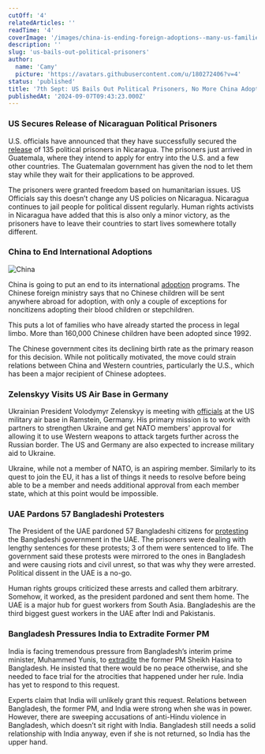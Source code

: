 ```yaml
---
cutOff: '4'
relatedArticles: ''
readTime: '4'
coverImage: '/images/china-is-ending-foreign-adoptions--many-us-families-getting-put-in-limbo--1--g5OD.webp'
description: ''
slug: 'us-bails-out-political-prisoners'
author:
  name: 'Camy'
  picture: 'https://avatars.githubusercontent.com/u/180272406?v=4'
status: 'published'
title: '7th Sept: US Bails Out Political Prisoners, No More China Adoptions'
publishedAt: '2024-09-07T09:43:23.000Z'
---
```


### US Secures Release of Nicaraguan Political Prisoners

U.S. officials have announced that they have successfully secured the [release](https://apnews.com/article/nicaragua-guatemala-prisoners-freed-7244a080da577a7992d55e2677630861) of 135 political prisoners in Nicaragua. The prisoners just arrived in Guatemala, where they intend to apply for entry into the U.S. and a few other countries. The Guatemalan government has given the nod to let them stay while they wait for their applications to be approved.

The prisoners were granted freedom based on humanitarian issues. US Officials say this doesn’t change any US policies on Nicaragua. Nicaragua continues to jail people for political dissent regularly. Human rights activists in Nicaragua have added that this is also only a minor victory, as the prisoners have to leave their countries to start lives somewhere totally different.

### China to End International Adoptions

![China](/images/china-is-ending-foreign-adoptions--many-us-families-getting-put-in-limbo--1--AwNT.webp)

China is going to put an end to its international [adoption](https://edition.cnn.com/2024/09/06/china/china-ends-foreign-adoptions-children-intl-hnk/index.html) programs. The Chinese foreign ministry says that no Chinese children will be sent anywhere abroad for adoption, with only a couple of exceptions for noncitizens adopting their blood children or stepchildren.

This puts a lot of families who have already started the process in legal limbo. More than 160,000 Chinese children have been adopted since 1992.

The Chinese government cites its declining birth rate as the primary reason for this decision. While not politically motivated, the move could strain relations between China and Western countries, particularly the U.S., which has been a major recipient of Chinese adoptees.

### Zelenskyy Visits US Air Base in Germany

Ukrainian President Volodymyr Zelenskyy is meeting with [officials](https://www.dw.com/en/ukraine-updates-zelenskyy-attends-ramstein-meeting/live-70148494) at the US military air base in Ramstein, Germany. His primary mission is to work with partners to strengthen Ukraine and get NATO members' approval for allowing it to use Western weapons to attack targets further across the Russian border. The US and Germany are also expected to increase military aid to Ukraine.

Ukraine, while not a member of NATO, is an aspiring member. Similarly to its quest to join the EU, it has a list of things it needs to resolve before being able to be a member and needs additional approval from each member state, which at this point would be impossible.

### UAE Pardons 57 Bangladeshi Protesters

The President of the UAE pardoned 57 Bangladeshi citizens for [protesting](https://www.aljazeera.com/news/2024/9/3/uae-pardons-57-bangladeshis-jailed-for-anti-hasina-protests) the Bangladeshi government in the UAE. The prisoners were dealing with lengthy sentences for these protests; 3 of them were sentenced to life. The government said these protests were mirrored to the ones in Bangladesh and were causing riots and civil unrest, so that was why they were arrested. Political dissent in the UAE is a no-go.

Human rights groups criticized these arrests and called them arbitrary. Somehow, it worked, as the president pardoned and sent them home. The UAE is a major hub for guest workers from South Asia. Bangladeshis are the third biggest guest workers in the UAE after Indi and Pakistanis.

### Bangladesh Pressures India to Extradite Former PM

India is facing tremendous pressure from Bangladesh’s interim prime minister, Muhammed Yunis, to [extradite](https://www.scmp.com/week-asia/politics/article/3277380/india-faces-pressure-bangladesh-extradite-sheikh-hasina-over-her-atrocities) the former PM Sheikh Hasina to Bangladesh. He insisted that there would be no peace otherwise, and she needed to face trial for the atrocities that happened under her rule. India has yet to respond to this request.

Experts claim that India will unlikely grant this request. Relations between Bangladesh, the former PM, and India were strong when she was in power. However, there are sweeping accusations of anti-Hindu violence in Bangladesh, which doesn’t sit right with India. Bangladesh still needs a solid relationship with India anyway, even if she is not returned, so India has the upper hand.
